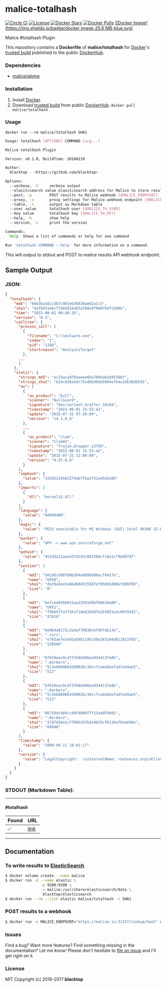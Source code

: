 malice-totalhash
================

[![Circle CI](https://circleci.com/gh/maliceio/malice-totalhash.png?style=shield)](https://circleci.com/gh/maliceio/malice-totalhash) [![License](http://img.shields.io/:license-mit-blue.svg)](http://doge.mit-license.org) [![Docker Stars](https://img.shields.io/docker/stars/malice/totalhash.svg)](https://hub.docker.com/r/malice/totalhash/) [![Docker Pulls](https://img.shields.io/docker/pulls/malice/totalhash.svg)](https://hub.docker.com/r/malice/totalhash/) [![Docker Image](https://img.shields.io/badge/docker image-25.6 MB-blue.svg)](https://hub.docker.com/r/malice/totalhash/)

Malice #totalhash Plugin

This repository contains a **Dockerfile** of **malice/totalhash** for [Docker](https://www.docker.io/)'s [trusted build](https://index.docker.io/u/malice/totalhash/) published to the public [DockerHub](https://index.docker.io/).

### Dependencies

-	[malice/alpine](https://hub.docker.com/r/malice/alpine/)

### Installation

1.	Install [Docker](https://www.docker.io/).
2.	Download [trusted build](https://hub.docker.com/r/malice/totalhash/) from public [DockerHub](https://hub.docker.com): `docker pull malice/totalhash`

### Usage

```
docker run --rm malice/totalhash SHA1
```

```bash
Usage: totalhash [OPTIONS] COMMAND [arg...]

Malice totalhash Plugin

Version: v0.1.0, BuildTime: 20160219

Author:
  blacktop - <https://github.com/blacktop>

Options:
  --verbose, -V		verbose output
  --elasitcsearch value	elasitcsearch address for Malice to store results [$MALICE_ELASTICSEARCH]
  --post, -p		POST results to Malice webhook [$MALICE_ENDPOINT]
  --proxy, -x		proxy settings for Malice webhook endpoint [$MALICE_PROXY]
  --table, -t		output as Markdown table
  --user value		totalhash user [$MALICE_TH_USER]
  --key value		totalhash key [$MALICE_TH_KEY]
  --help, -h		show help
  --version, -v		print the version

Commands:
  help	Shows a list of commands or help for one command

Run 'totalhash COMMAND --help' for more information on a command.
```

This will output to stdout and POST to malice results API webhook endpoint.

## Sample Output

### JSON:

```json
{
  "totalhash": {
    "md5": "9483ba381cdb7c983e630839a0d2a1c3",
    "sha1": "4af607a4ecf7885018ab5a788e8f0607b4fcb08b",
    "time": "2015-08-02 00:49:35",
    "version": "0.3",
    "calltree": {
      "process_call": [
        {
          "filename": "C:\\malware.exe",
          "index": "1",
          "pid": "1348",
          "startreason": "AnalysisTarget"
        },
      ...
      ]
    },
    "static": {
      "strings_md5": "ac33aca979aaeee66a70b6a6ad9538bf",
      "strings_sha1": "b24c81ba5dc75edbbd6de5804e7b4a1db38db591",
      "av": [
        {
          "av_product": "bull",
          "scanner": "BullGuard",
          "signature": "Gen:Variant.Graftor.18194",
          "timestamp": "2015-08-01 15:55:42",
          "update": "2015-07-31 07:26:09",
          "version": "14.1.0.0"
        },
        ...
        {
          "av_product": "clam",
          "scanner": "ClamAV",
          "signature": "Trojan.Dropper-22795",
          "timestamp": "2015-08-01 15:55:42",
          "update": "2015-07-31 12:00:00",
          "version": "0.97.8.0"
        }
      ],
      "imphash": {
        "value": "3243b13e562279ab7fbe2f31e45d3a95"
      },
      "imports": [
        {
          "dll": "kernel32.dll"
        }
      ],
      "language": {
        "value": "040904B0"
      },
      "magic": {
        "value": "PE32 executable for MS Windows (GUI) Intel 80386 32-bit"
      },
      "packer": {
        "value": "UPX -> www.upx.sourceforge.net"
      },
      "pehash": {
        "value": "452dda12aae437d193c043388cfc8e1cf9dd0787"
      },
      "section": [
        {
          "md3": "d41d8cd98f00b204e9800998ecf8427e",
          "name": "UPX0",
          "sha1": "da39a3ee5e6b4b0d3255bfef95601890afd80709",
          "size": "0"
        },
        {
          "md3": "be7cee8566021aa22591d9bf68634a88",
          "name": "UPX1",
          "sha1": "f9665ffa7f1b1f10e6265d7e1bf651a3c09793d2",
          "size": "47616"
        },
        {
          "md3": "6e964a0172c2edaff9838cbf467ab13e",
          "name": ".rsrc",
          "sha1": "e793ae7e3e91e59b1195cb8e283194d811013f88",
          "size": "130560"
        },
        {
          "md3": "bf619eac0cdf3f68d496ea9344137e8b",
          "name": ".Kerbero",
          "sha1": "5c3eb80066420002bc3dcc7ca4ab6efad7ed4ae5",
          "size": "512"
        },
        {
          "md3": "bf619eac0cdf3f68d496ea9344137e8b",
          "name": ".Kerbero",
          "sha1": "5c3eb80066420002bc3dcc7ca4ab6efad7ed4ae5",
          "size": "512"
        },
        {
          "md3": "86759dc484cc49f4800f7f13a4df40d1",
          "name": ".Kerbero",
          "sha1": "27d7d38a1cff80b297b1e4829cf6139af83a038e",
          "size": "66048"
        }
      ],
      "timestamp": {
        "value": "2009-09-12 18:01:17"
      },
      "version": {
        "value": "LegalCopyright:  \nInternalName: rootwarez.org\nFileVersion:  \nCompanyName:  \nLegalTrademarks:  \nComments:  \nProductName:  \nProductVersion: 2.01\nFileDescription:  \nOriginalFilename:   .exe\n"
      }
    }
  }
}

```

### STDOUT (Markdown Table):

---

#### #totalhash
| Found              | URL                                                                                    |
| ------------------ | -------------------------------------------------------------------------------------- |
| :white_check_mark: | [link](https://totalhash.cymru.com/analysis/?4af607a4ecf7885018ab5a788e8f0607b4fcb08b) |

---

Documentation
-------------

### To write results to [ElasticSearch](https://www.elastic.co/products/elasticsearch)

```bash
$ docker volume create --name malice
$ docker run -d --name elastic \
                -p 9200:9200 \
                -v malice:/usr/share/elasticsearch/data \
                 blacktop/elasticsearch
$ docker run --rm --link elastic malice/totalhash -t SHA1
```

### POST results to a webhook

```bash
$ docker run -e MALICE_ENDPOINT="https://malice.io:31337/lookup/hash" malice/totalhash --post SHA1
```

### Issues

Find a bug? Want more features? Find something missing in the documentation? Let me know! Please don't hesitate to [file an issue](https://github.com/maliceio/malice-totalhash/issues/new) and I'll get right on it.

### License

MIT Copyright (c) 2016-2017 **blacktop**
